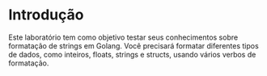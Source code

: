 # Introdução

Este laboratório tem como objetivo testar seus conhecimentos sobre formatação de strings em Golang. Você precisará formatar diferentes tipos de dados, como inteiros, floats, strings e structs, usando vários verbos de formatação.
